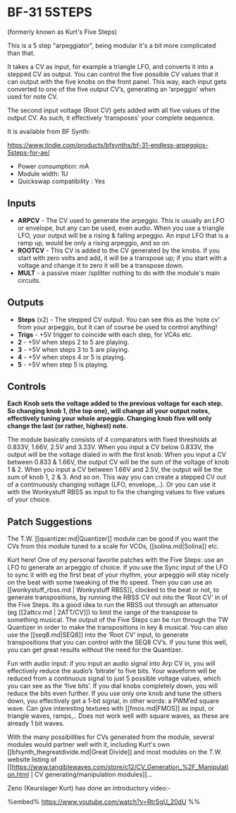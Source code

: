 # BF-31 5STEPS

(formerly known as Kurt's Five Steps)

This is a 5 step "arpeggiator", being modular it's a bit more complicated than that.

It takes a CV as input, for example a triangle LFO, and converts it into a stepped CV as output. You can control the five possible CV values that it can output with the five knobs on the front panel. This way, each input gets converted to one of the five output CV’s, generating an ‘arpeggio’ when used for note CV.

The second input voltage (Root CV) gets added with all five values of the output CV. As such, it effectively ‘transposes’ your complete sequence. 

It is available from BF Synth:

https://www.tindie.com/products/bfsynths/bf-31-endless-arpeggios-5steps-for-ae/

* Power consumption:  mA
* Module width: 1U
* Quickswap compatibility : Yes

## Inputs

* **ARPCV** - The CV used to generate the arpeggio. This is usually an LFO or envelope, but any can be used, even audio.  When you use a triangle LFO, your output will be a rising & falling arpeggio. An input LFO that is a ramp up, would be only a rising arpeggio, and so on.
* **ROOTCV** - This CV is added to the CV generated by the knobs. If you start with zero volts and add, it will be a transpose up; if you start with a voltage and change it to zero it will be a transpose down.
* **MULT** - a passive mixer /splitter nothing to do with the module's main circuits.

## Outputs

* **Steps**  (x2) -  The stepped CV output. You can see this as the ‘note cv’ from your arpeggio, but it can of course be used to control anything!
* **Trigs** - +5V trigger to coincide with each step, for VCAs etc.
* **2** - +5V  when steps 2 to 5 are playing.
* **3** - +5V  when steps 3 to 5 are playing.
* **4** - +5V  when steps 4 or 5 is playing.
* **5** - +5V  when step 5 is playing.

## Controls

**Each Knob sets the voltage added to the previous voltage for each step. So changing knob 1, (the top one), will change all your output notes, effectively tuning your whole arpeggio. Changing knob five will only change the last (or rather, highest) note.**

The module basically consists of 4 comparators with fixed thresholds at 0.833V, 1.66V, 2.5V and 3.33V. When you input a CV below 0.833V, the output will be the voltage dialed in with the first knob. When you input a CV between 0.833 & 1.66V, the output CV will be the sum of the voltage of knob 1 & 2. When you input a CV between 1.66V and 2.5V, the output will be the sum of knob 1, 2 & 3. And so on. This way you can create a stepped CV out of a continuously changing voltage (LFO, envelope,..). Or you can use it with the  Wonkystuff RBSS as input to fix the changing values to five values of your choice.


## Patch Suggestions

The T.W. [[quantizer.md|Quantizer]] module can be good if you want the CVs from this module tuned to a scale for VCOs, [[solina.md|Solina]] etc.

Kurt here! One of my personal favorite patches with the Five Steps: use an LFO to generate an arpeggio of choice. If you use the Sync input of the LFO to sync it with eg the first beat of your rhythm, your arpeggio will stay nicely on the beat with some tweaking of the lfo speed. Then you can use an [[wonkystuff_rbss.md | Wonkystuff RBSS]], clocked to the beat or not, to generate transpositions, by running the RBSS CV out into the ‘Root CV’ in of the Five Steps. Its a good idea to run the RBSS out through an attenuator (eg [[2attcv.md | 2ATT/CV]]) to limit the range of the transpose to something musical. The output of the Five Steps can be run through the TW Quantizer in order to make the transpositions in key & musical. You can also use the [[seq8.md|SEQ8]] into the ‘Root CV’ input, to generate transpositions that you can control with the SEQ8 CV’s. If you tune this well, you can get great results without the need for the Quantizer.

Fun with audio input: if you input an audio signal into Arp CV in, you will effectively reduce the audio’s ‘bitrate’ to five bits. Your waveform will be reduced from a continuous signal to just 5 possible voltage values, which you can see as the ‘five bits’. If you dial knobs completely down, you will reduce the bits even further. If you use only one knob and tune the others down, you effectively get a 1-bit signal, in other words: a PWM’ed square wave. Can give interesting textures with [[fmos.md|FMOS]] as input, or triangle waves, ramps,.. Does not work well with square waves, as these are already 1 bit waves.

With the many possibilities for CVs generated from the module, several modules would partner well with it, including Kurt's own [[bfsynth_thegreatdivide.md|Great Divide]] and most  modules on the T.W. website listing of [[https://www.tangiblewaves.com/store/c12/CV_Generation_%2F_Manipulation.html | CV generating/manipulation modules]]... 

Zeno (Keurslager Kurt) has done an introductory video:-

%embed% https://www.youtube.com/watch?v=RtrSgU_20dU %%
